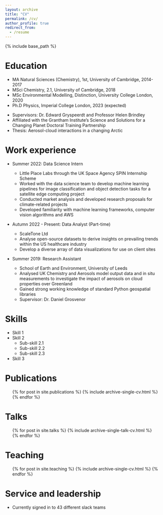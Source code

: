 ```yaml
---
layout: archive
title: "CV"
permalink: /cv/
author_profile: true
redirect_from:
  - /resume
---
```


{% include base_path %}

Education
======
* MA Natural Sciences (Chemistry), 1st, University of Cambridge, 2014-2017
* MSci Chemistry, 2.1, University of Cambridge, 2018
* MSc Environmental Modelling, Distinction, University College London, 2020
* Ph.D Physics, Imperial College London, 2023 (expected)
- Supervisors: Dr. Edward Gryspeerdt and Professor Helen Brindley
- Affiliated with the Grantham Institute’s Science and Solutions for a Changing Planet Doctoral Training Partnership
- Thesis: Aerosol-cloud interactions in a changing Arctic


Work experience
======
* Summer 2022: Data Science Intern
  * Little Place Labs through the UK Space Agency SPIN Internship Scheme
  * Worked with the data science team to develop machine learning pipelines for image classification and object detection tasks for a satellite edge computing project
  * Conducted market analysis and developed research proposals for climate-related projects
  * Developed familiarity with machine learning frameworks, computer vision algorithms and AWS

* Autumn 2022 - Present: Data Analyst (Part-time)
  * ScaleTone Ltd
  * Analyse open-source datasets to derive insights on prevailing trends within the US healthcare industry
  * Develop a diverse array of data visualizations for use on client sites

* Summer 2019: Research Assistant
  * School of Earth and Environment, University of Leeds
  * Analysed UK Chemistry and Aerosols model output data and in situ measurements to investigate the impact of aerosols on cloud properties over Greenland
  * Gained strong working knowledge of standard Python geospatial libraries
  * Supervisor: Dr. Daniel Grosvenor
  
Skills
======
* Skill 1
* Skill 2
  * Sub-skill 2.1
  * Sub-skill 2.2
  * Sub-skill 2.3
* Skill 3

Publications
======
  <ul>{% for post in site.publications %}
    {% include archive-single-cv.html %}
  {% endfor %}</ul>
  
Talks
======
  <ul>{% for post in site.talks %}
    {% include archive-single-talk-cv.html %}
  {% endfor %}</ul>
  
Teaching
======
  <ul>{% for post in site.teaching %}
    {% include archive-single-cv.html %}
  {% endfor %}</ul>
  
Service and leadership
======
* Currently signed in to 43 different slack teams
